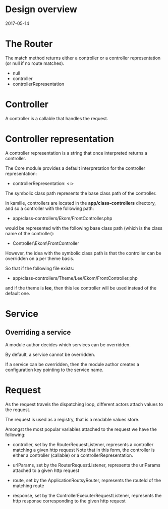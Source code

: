 Design overview
====================
2017-05-14




The Router
=============

The match method returns either a controller or a controller representation (or null if no route matches).


- null
- controller
- controllerRepresentation





Controller
============

A controller is a callable that handles the request.


Controller representation
============

A controller representation is a string that once interpreted returns a controller.

The Core module provides a default interpretation for the controller representation:

- controllerRepresentation: <symbolicClassPath> <:> <method>

The symbolic class path represents the base class path of the controller.

In kamille, controllers are located in the **app/class-controllers** directory,
and so a controller with the following path:

- app/class-controllers/Ekom/FrontController.php

would be represented with the following base class path (which is the class name of the controller):

- Controller\Ekom\FrontController


However, the idea with the symbolic class path is that the controller can be overridden on a per theme basis.

So that if the following file exists:

- app/class-controllers/Theme/Lee/Ekom/FrontController.php

and if the theme is **lee**, then this lee controller will be used instead of the default one.
 



Service
===========

Overriding a service
----------------------

A module author decides which services can be overridden.

By default, a service cannot be overridden.

If a service can be overridden, then the module author creates a configuration key pointing to the service name.




Request
=============

As the request travels the dispatching loop, different actors attach values to the request.

The request is used as a registry, that is a readable values store.


Amongst the most popular variables attached to the request we have the following:



- controller, set by the RouterRequestListener, represents a controller matching a given http request
                Note that in this form, the controller is either a controller (callable) or a controllerRepresentation.

- urlParams, set by the RouterRequestListener, represents the urlParams attached to a given http request
- route, set by the ApplicationRoutsyRouter, represents the routeId of the matching route
- response, set by the ControllerExecuterRequestListener, represents the http response corresponding to the given http request
















